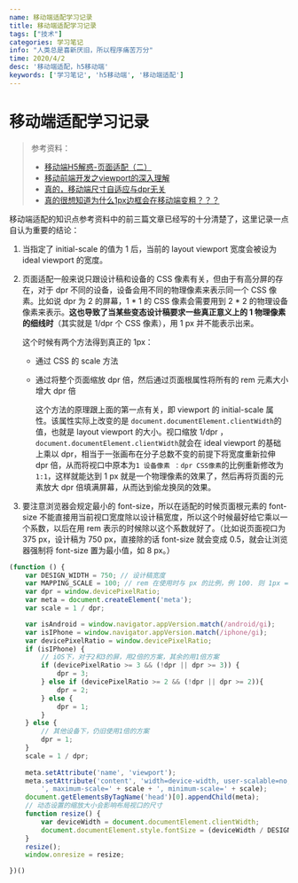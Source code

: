 ```yaml
---
name: 移动端适配学习记录
title: 移动端适配学习记录
tags: ["技术"]
categories: 学习笔记
info: "人类总是喜新厌旧，所以程序痛苦万分"
time: 2020/4/2
desc: '移动端适配，h5移动端'
keywords: ['学习笔记', 'h5移动端', '移动端适配']
---
```


# 移动端适配学习记录

> 参考资料：
>
> - [移动端H5解惑-页面适配（二）](https://juejin.im/post/5b6503dee51d45191e0d30d2)
> - [移动前端开发之viewport的深入理解](https://www.cnblogs.com/2050/p/3877280.html)
> - [真的，移动端尺寸自适应与dpr无关](https://juejin.im/post/5b346e8f5188251e1d39bd09)
> - [真的很想知道为什么1px边框会在移动端变粗？？？](https://www.zhihu.com/question/68572428)

移动端适配的知识点参考资料中的前三篇文章已经写的十分清楚了，这里记录一点自认为重要的结论：

1. 当指定了 initial-scale 的值为 1 后，当前的 layout viewport 宽度会被设为 ideal viewport 的宽度。

2. 页面适配一般来说只跟设计稿和设备的 CSS 像素有关，但由于有高分屏的存在，对于 dpr 不同的设备，设备会用不同的物理像素来表示同一个 CSS 像素。比如说 dpr 为 2 的屏幕，1 * 1 的 CSS 像素会需要用到 2 * 2 的物理设备像素来表示。**这也导致了当某些变态设计稿要求一些真正意义上的 1 物理像素的细线时**（其实就是 1/dpr 个 CSS 像素），用 1 px 并不能表示出来。

   这个时候有两个方法得到真正的 1px：

   - 通过 CSS 的 scale 方法

   - 通过将整个页面缩放 dpr 倍，然后通过页面根属性将所有的 rem 元素大小增大 dpr 倍

     这个方法的原理跟上面的第一点有关，即 viewport 的 initial-scale 属性。该属性实际上改变的是 `document.documentElement.clientWidth`的值，也就是 layout viewport 的大小。视口缩放 1/dpr ，`document.documentElement.clientWidth`就会在 ideal viewport 的基础上乘以 dpr，相当于一张画布在分子总数不变的前提下将宽度重新拉伸 dpr 倍，从而将视口中原本为`1 设备像素 ：dpr CSS像素`的比例重新修改为`1:1`，这样就能达到 1 px 就是一个物理像素的效果了，然后再将页面的元素放大 dpr 倍填满屏幕，从而达到偷龙换凤的效果。

3. 要注意浏览器会规定最小的 font-size，所以在适配的时候页面根元素的 font-size 不能直接用当前视口宽度除以设计稿宽度，所以这个时候最好给它乘以一个系数，以后在用 rem 表示的时候除以这个系数就好了。（比如说页面视口为 375 px，设计稿为 750 px，直接除的话 font-size 就会变成 0.5，就会让浏览器强制将 font-size 置为最小值，如 8 px。）

```javascript
(function () {
    var DESIGN_WIDTH = 750; // 设计稿宽度
    var MAPPING_SCALE = 100; // rem 在使用时与 px 的比例，例 100. 则 1px === 100rem，为保证准确性，该值一般不低于 100
    var dpr = window.devicePixelRatio;
    var meta = document.createElement('meta');
    var scale = 1 / dpr;

    var isAndroid = window.navigator.appVersion.match(/android/gi);
    var isIPhone = window.navigator.appVersion.match(/iphone/gi);
    var devicePixelRatio = window.devicePixelRatio;
    if (isIPhone) {
        // iOS下，对于2和3的屏，用2倍的方案，其余的用1倍方案
        if (devicePixelRatio >= 3 && (!dpr || dpr >= 3)) {                
            dpr = 3;
        } else if (devicePixelRatio >= 2 && (!dpr || dpr >= 2)){
            dpr = 2;
        } else {
            dpr = 1;
        }
    } else {
        // 其他设备下，仍旧使用1倍的方案
        dpr = 1;
    }
    scale = 1 / dpr;
    
    meta.setAttribute('name', 'viewport');
    meta.setAttribute('content', 'width=device-width, user-scalable=no, initial-scale=' + scale +
        ', maximum-scale=' + scale + ', minimum-scale=' + scale);
    document.getElementsByTagName('head')[0].appendChild(meta);
    // 动态设置的缩放大小会影响布局视口的尺寸
    function resize() {
        var deviceWidth = document.documentElement.clientWidth;
        document.documentElement.style.fontSize = (deviceWidth / DESIGN_WIDTH) * MAPPING_SCALE + 'px';
    }
    resize();
    window.onresize = resize;

})()
```

